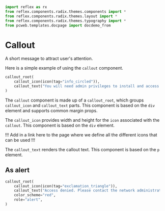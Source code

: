 ```python exec
import reflex as rx
from reflex.components.radix.themes.components import *
from reflex.components.radix.themes.layout import *
from reflex.components.radix.themes.typography import *
from pcweb.templates.docpage import docdemo_from
```

# Callout

A short message to attract user's attention.

Here is a simple example of using the `callout` component.

```python demo
callout_root(
    callout_icon(icon(tag="info_circled")),
    callout_text("You will need admin privileges to install and access this application."),
)
```

The `callout` component is made up of a `callout_root`, which groups `callout_icon` and `callout_text` parts. This component is based on the `div` element and supports common margin props.

The `callout_icon` provides width and height for the `icon` associated with the `callout`. This component is based on the `div` element. 

!!! Add in a link here to the page where we define all the different icons that can be used !!!

The `callout_text` renders the callout text. This component is based on the `p` element.



## As alert


```python demo
callout_root(
    callout_icon(icon(tag="exclamation_triangle")),
    callout_text("Access denied. Please contact the network administrator to view this page."),
    color_scheme="red",
    role="alert",
)
```

